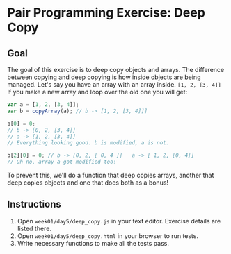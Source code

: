 # Pair Programming Exercise: Deep Copy

## Goal

The goal of this exercise is to deep copy objects and arrays. The difference
between copying and deep copying is how inside objects are being managed. Let's
say you have an array with an array inside. `[1, 2, [3, 4]]` If you make a new
array and loop over the old one you will get:

```javascript
var a = [1, 2, [3, 4]];
var b = copyArray(a); // b -> [1, 2, [3, 4]]]

b[0] = 0;
// b -> [0, 2, [3, 4]]
// a -> [1, 2, [3, 4]]
// Everything looking good. b is modified, a is not.

b[2][0] = 0; // b -> [0, 2, [ 0, 4 ]]   a -> [ 1, 2, [0, 4]]
// Oh no, array a got modified too!
```

To prevent this, we'll do a function that deep copies arrays, another that deep
copies objects and one that does both as a bonus!

## Instructions

1. Open `week01/day5/deep_copy.js` in your text editor. Exercise details are listed there.
1. Open `week01/day5/deep_copy.html` in your browser to run tests.
1. Write necessary functions to make all the tests pass.
